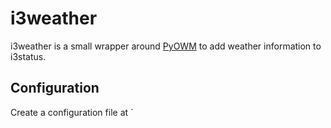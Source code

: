 i3weather
=========

i3weather is a small wrapper around [PyOWM](https://github.com/csparpa/pyowm) to
add weather information to i3status.

Configuration
-------------
Create a configuration file at `
